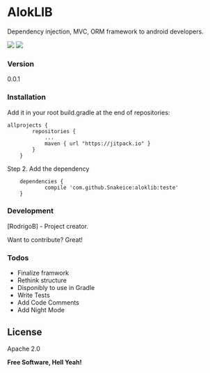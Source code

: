 # AlokLIB

Dependency injection, MVC, ORM framework to android developers. 

<a href="http://www.methodscount.com/?lib=com.github.Snakeice%3Aaloklib%3Ateste"><img src="https://img.shields.io/badge/Methods and size-core: 19 | deps: 15068 | 17 KB-e91e63.svg"></img></a>
[![](https://jitpack.io/v/Snakeice/aloklib.svg)](https://jitpack.io/#Snakeice/aloklib)

### Version
0.0.1

### Installation

Add it in your root build.gradle at the end of repositories:

```	
allprojects {
		repositories {
			...
			maven { url "https://jitpack.io" }
		}
	}
```
Step 2. Add the dependency
```
	dependencies {
	        compile 'com.github.Snakeice:aloklib:teste'
	}
```
### Development

[RodrigoB] - Project creator.

Want to contribute? Great!

### Todos

 - Finalize framwork
 - Rethink structure
 - Disponibly to use in Gradle
 - Write Tests
 - Add Code Comments
 - Add Night Mode

License
----

Apache 2.0

**Free Software, Hell Yeah!**
